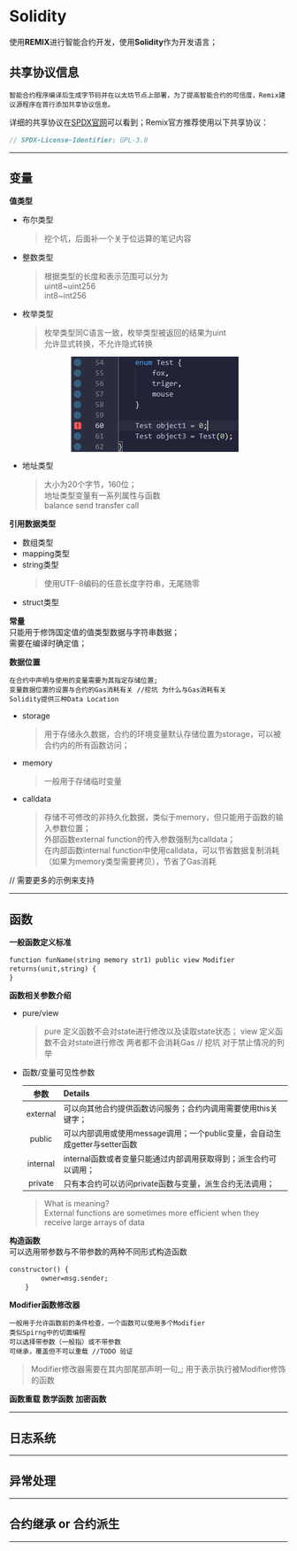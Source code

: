 # Solidity
使用**REMIX**进行智能合约开发，使用**Solidity**作为开发语言；

## 共享协议信息
    智能合约程序编译后生成字节码并在以太坊节点上部署，为了提高智能合约的可信度，Remix建议源程序在首行添加共享协议信息。
详细的共享协议在[SPDX官网](https://spdx.dev/)可以看到；Remix官方推荐使用以下共享协议：

```javaScript
// SPDX-License-Identifier: GPL-3.0
```
---
## 变量
**值类型** 
* 布尔类型
    > 挖个坑，后面补一个关于位运算的笔记内容
* 整数类型
    >根据类型的长度和表示范围可以分为  
    >uint8~uint256  
    >int8~int256
* 枚举类型
    >枚举类型同C语言一致，枚举类型被返回的结果为uint  
    >允许显式转换，不允许隐式转换

    <img style="display: block; margin: 0 auto;" src="Images/EnumError.png" alt="" />
* 地址类型  
    >大小为20个字节，160位；  
    >地址类型变量有一系列属性与函数  
    >balance send  transfer call
      
**引用数据类型**
* 数组类型
* mapping类型
* string类型
    >使用UTF-8编码的任意长度字符串，无尾随零
* struct类型

**常量**  
只能用于修饰国定值的值类型数据与字符串数据；  
需要在编译时确定值；

**数据位置**  
 
    在合约中声明与使用的变量需要为其指定存储位置;
    变量数据位置的设置与合约的Gas消耗有关 //挖坑 为什么与Gas消耗有关
    Solidity提供三种Data Location
* storage
    >用于存储永久数据，合约的环境变量默认存储位置为storage，可以被合约内的所有函数访问；
* memory
    >一般用于存储临时变量
* calldata
    >存储不可修改的非持久化数据，类似于memory，但只能用于函数的输入参数位置；  
    >外部函数external function的传入参数强制为calldata；  
    >在内部函数internal function中使用calldata，可以节省数据复制消耗（如果为memory类型需要拷贝），节省了Gas消耗

// 需要更多的示例来支持

---
## 函数
**一般函数定义标准**  
```
function funName(string memory str1) public view Modifier returns(unit,string) {
}
```

**函数相关参数介绍**  
* pure/view
    >pure 定义函数不会对state进行修改以及读取state状态；
    >view 定义函数不会对state进行修改
    >两者都不会消耗Gas
// 挖坑 对于禁止情况的列举
* 函数/变量可见性参数 
  
    | 参数 | Details |
    |:---:|:---|
    |external| 可以向其他合约提供函数访问服务；合约内调用需要使用this关键字；|
    |public|可以内部调用或使用message调用；一个public变量，会自动生成getter与setter函数|
    |internal| internal函数或者变量只能通过内部调用获取得到；派生合约可以调用；|
    | private | 只有本合约可以访问private函数与变量，派生合约无法调用；|

    > What is meaning?  
    >External functions are sometimes more efficient when they receive large arrays of data

**构造函数**  
可以选用带参数与不带参数的两种不同形式构造函数
```
constructor() {
        owner=msg.sender;
    }
```

**Modifier函数修改器**

    一般用于允许函数前的条件检查，一个函数可以使用多个Modifier  
    类似Spirng中的切面编程  
    可以选择带参数（一般指）或不带参数
    可继承，覆盖但不可以重载 //TODO 验证

>Modifier修改器需要在其内部尾部声明一句_; 用于表示执行被Modifier修饰的函数

**函数重载**
**数学函数**
**加密函数**

---
## 日志系统

---
## 异常处理


---
## 合约继承 or 合约派生


---





